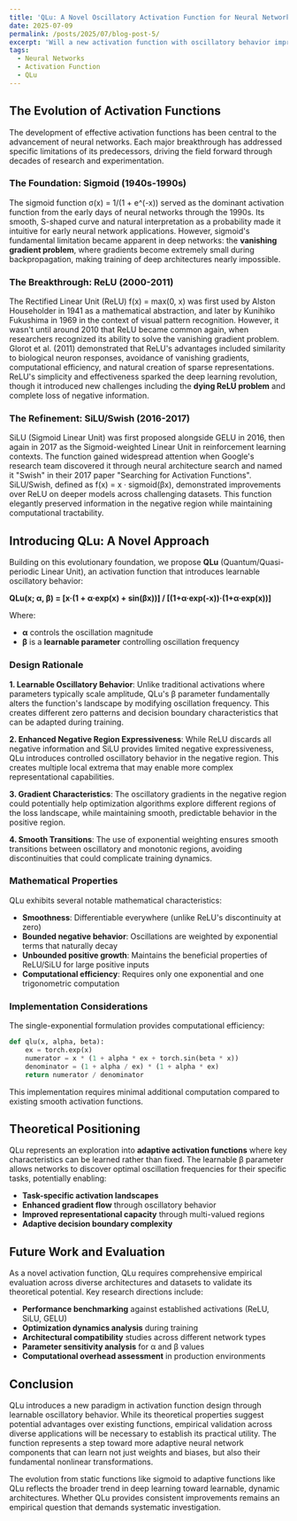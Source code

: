 ```yaml
---
title: 'QLu: A Novel Oscillatory Activation Function for Neural Networks'
date: 2025-07-09
permalink: /posts/2025/07/blog-post-5/
excerpt: 'Will a new activation function with oscillatory behavior improve performance of neural networks?'
tags:
  - Neural Networks
  - Activation Function
  - QLu
---
```


## The Evolution of Activation Functions

The development of effective activation functions has been central to the advancement of neural networks. Each major breakthrough has addressed specific limitations of its predecessors, driving the field forward through decades of research and experimentation.

### The Foundation: Sigmoid (1940s-1990s)

The sigmoid function σ(x) = 1/(1 + e^(-x)) served as the dominant activation function from the early days of neural networks through the 1990s. Its smooth, S-shaped curve and natural interpretation as a probability made it intuitive for early neural network applications. However, sigmoid's fundamental limitation became apparent in deep networks: the **vanishing gradient problem**, where gradients become extremely small during backpropagation, making training of deep architectures nearly impossible.

### The Breakthrough: ReLU (2000-2011)

The Rectified Linear Unit (ReLU) f(x) = max(0, x) was first used by Alston Householder in 1941 as a mathematical abstraction, and later by Kunihiko Fukushima in 1969 in the context of visual pattern recognition. However, it wasn't until around 2010 that ReLU became common again, when researchers recognized its ability to solve the vanishing gradient problem. Glorot et al. (2011) demonstrated that ReLU's advantages included similarity to biological neuron responses, avoidance of vanishing gradients, computational efficiency, and natural creation of sparse representations. ReLU's simplicity and effectiveness sparked the deep learning revolution, though it introduced new challenges including the **dying ReLU problem** and complete loss of negative information.

### The Refinement: SiLU/Swish (2016-2017)

SiLU (Sigmoid Linear Unit) was first proposed alongside GELU in 2016, then again in 2017 as the Sigmoid-weighted Linear Unit in reinforcement learning contexts. The function gained widespread attention when Google's research team discovered it through neural architecture search and named it "Swish" in their 2017 paper "Searching for Activation Functions". SiLU/Swish, defined as f(x) = x · sigmoid(βx), demonstrated improvements over ReLU on deeper models across challenging datasets. This function elegantly preserved information in the negative region while maintaining computational tractability.

## Introducing QLu: A Novel Approach

Building on this evolutionary foundation, we propose **QLu** (Quantum/Quasi-periodic Linear Unit), an activation function that introduces learnable oscillatory behavior:

**QLu(x; α, β) = [x·(1 + α·exp(x) + sin(βx))] / [(1+α·exp(-x))·(1+α·exp(x))]**

Where:
- **α** controls the oscillation magnitude
- **β** is a **learnable parameter** controlling oscillation frequency

### Design Rationale

**1. Learnable Oscillatory Behavior**: Unlike traditional activations where parameters typically scale amplitude, QLu's β parameter fundamentally alters the function's landscape by modifying oscillation frequency. This creates different zero patterns and decision boundary characteristics that can be adapted during training.

**2. Enhanced Negative Region Expressiveness**: While ReLU discards all negative information and SiLU provides limited negative expressiveness, QLu introduces controlled oscillatory behavior in the negative region. This creates multiple local extrema that may enable more complex representational capabilities.

**3. Gradient Characteristics**: The oscillatory gradients in the negative region could potentially help optimization algorithms explore different regions of the loss landscape, while maintaining smooth, predictable behavior in the positive region.

**4. Smooth Transitions**: The use of exponential weighting ensures smooth transitions between oscillatory and monotonic regions, avoiding discontinuities that could complicate training dynamics.

### Mathematical Properties

QLu exhibits several notable mathematical characteristics:

- **Smoothness**: Differentiable everywhere (unlike ReLU's discontinuity at zero)
- **Bounded negative behavior**: Oscillations are weighted by exponential terms that naturally decay
- **Unbounded positive growth**: Maintains the beneficial properties of ReLU/SiLU for large positive inputs
- **Computational efficiency**: Requires only one exponential and one trigonometric computation

### Implementation Considerations

The single-exponential formulation provides computational efficiency:

```python
def qlu(x, alpha, beta):
    ex = torch.exp(x)
    numerator = x * (1 + alpha * ex + torch.sin(beta * x))
    denominator = (1 + alpha / ex) * (1 + alpha * ex)
    return numerator / denominator
```

This implementation requires minimal additional computation compared to existing smooth activation functions.

## Theoretical Positioning

QLu represents an exploration into **adaptive activation functions** where key characteristics can be learned rather than fixed. The learnable β parameter allows networks to discover optimal oscillation frequencies for their specific tasks, potentially enabling:

- **Task-specific activation landscapes**
- **Enhanced gradient flow** through oscillatory behavior
- **Improved representational capacity** through multi-valued regions
- **Adaptive decision boundary complexity**

## Future Work and Evaluation

As a novel activation function, QLu requires comprehensive empirical evaluation across diverse architectures and datasets to validate its theoretical potential. Key research directions include:

- **Performance benchmarking** against established activations (ReLU, SiLU, GELU)
- **Optimization dynamics analysis** during training
- **Architectural compatibility** studies across different network types
- **Parameter sensitivity analysis** for α and β values
- **Computational overhead assessment** in production environments

## Conclusion

QLu introduces a new paradigm in activation function design through learnable oscillatory behavior. While its theoretical properties suggest potential advantages over existing functions, empirical validation across diverse applications will be necessary to establish its practical utility. The function represents a step toward more adaptive neural network components that can learn not just weights and biases, but also their fundamental nonlinear transformations.

The evolution from static functions like sigmoid to adaptive functions like QLu reflects the broader trend in deep learning toward learnable, dynamic architectures. Whether QLu provides consistent improvements remains an empirical question that demands systematic investigation.

